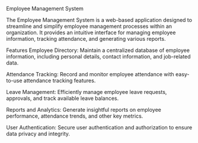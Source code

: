 Employee Management System

The Employee Management System is a web-based application designed to streamline and simplify employee management processes within an organization. It provides an intuitive interface for managing employee information, tracking attendance, and generating various reports.

Features
Employee Directory: Maintain a centralized database of employee information, including personal details, contact information, and job-related data.

Attendance Tracking: Record and monitor employee attendance with easy-to-use attendance tracking features.

Leave Management: Efficiently manage employee leave requests, approvals, and track available leave balances.

Reports and Analytics: Generate insightful reports on employee performance, attendance trends, and other key metrics.

User Authentication: Secure user authentication and authorization to ensure data privacy and integrity.
